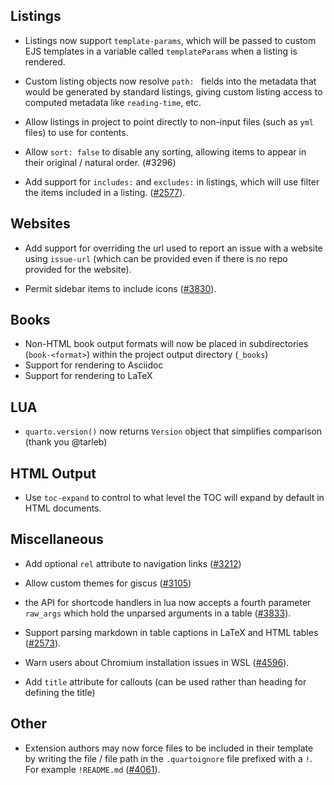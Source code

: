 

## Listings

- Listings now support `template-params`, which will be passed to custom EJS templates in a variable called `templateParams` when a listing is rendered.
- Custom listing objects now resolve `path: ` fields into the metadata that would be generated by standard listings, giving custom listing access to computed metadata like `reading-time`, etc.

- Allow listings in project to point directly to non-input files (such as `yml` files) to use for contents.

- Allow `sort: false` to disable any sorting, allowing items to appear in their original / natural order. (#3296)

- Add support for `includes:` and `excludes:` in listings, which will use filter the items included in a listing. ([#2577](https://github.com/quarto-dev/quarto-cli/issues/2577)).

## Websites


- Add support for overriding the url used to report an issue with a website using `issue-url` (which can be provided even if there is no repo provided for the website).

- Permit sidebar items to include icons ([#3830](https://github.com/quarto-dev/quarto-cli/issues/3830)).

## Books

- Non-HTML book output formats will now be placed in subdirectories (`book-<format>`) within the project output directory (`_books`)
- Support for rendering to Asciidoc
- Support for rendering to LaTeX

## LUA

- `quarto.version()` now returns `Version` object that simplifies comparison (thank you @tarleb)

## HTML Output

- Use `toc-expand` to control to what level the TOC will expand by default in HTML documents.

## Miscellaneous

- Add optional `rel` attribute to navigation links ([#3212](https://github.com/quarto-dev/quarto-cli/issues/3212))

- Allow custom themes for giscus ([#3105](https://github.com/quarto-dev/quarto-cli/issues/3105))


- the API for shortcode handlers in lua now accepts a fourth parameter `raw_args` which hold the unparsed arguments in a table ([#3833](https://github.com/quarto-dev/quarto-cli/issues/3833)).

- Support parsing markdown in table captions in LaTeX and HTML tables ([#2573](https://github.com/quarto-dev/quarto-cli/issues/2573)).


- Warn users about Chromium installation issues in WSL ([#4596](https://github.com/quarto-dev/quarto-cli/issues/4586)).

- Add `title` attribute for callouts (can be used rather than heading for defining the title)



## Other


- Extension authors may now force files to be included in their template by writing the file / file path in the `.quartoignore` file prefixed with a `!`. For example `!README.md` ([#4061](https://github.com/quarto-dev/quarto-cli/issues/4061)).

